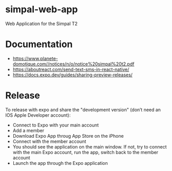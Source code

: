 # simpal-web-app
Web Application for the Simpal T2

# Documentation
- https://www.planete-domotique.com//notices/n/o/notice%20simpal%20t2.pdf
- https://aboutreact.com/send-text-sms-in-react-native/
- https://docs.expo.dev/guides/sharing-preview-releases/

# Release

To release with expo and share the "development version" (don’t need an IOS Apple Developer account):
- Connect to Expo with your main account
- Add a member 
- Download Expo App throug App Store on the iPhone
- Connect with the member account
- You should see the application on the main window. If not, try to connect with the main Expo account, run the app, switch back to the member account
- Launch the app through the Expo application